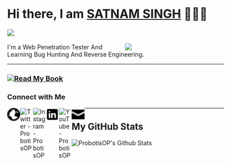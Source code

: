 

<!--
**ProbotisOP/ProbotisOP** is a ✨ _special_ ✨ repository because its `README.md` (this file) appears on your GitHub profile.

Here are some ideas to get you started:

- 🔭 I’m currently working on ...
- 🌱 I’m currently learning ...
- 👯 I’m looking to collaborate on ...
- 🤔 I’m looking for help with ...
- 💬 Ask me about ...
- 📫 How to reach me: ...
- 😄 Pronouns: ...
- ⚡ Fun fact: ...
-->
<h1>Hi there, I am <a href="https://probotisop.github.io" target="_blank">SATNAM SINGH</a> 🙋🏽‍♂️</h1> 

![](https://visitor-badge.glitch.me/badge?page_id=rohandas28) 

<img align='right' src="https://media.giphy.com/media/M9gbBd9nbDrOTu1Mqx/giphy.gif" width="230">

I'm a Web Penetration Tester And Learning Bug Hunting And Reverse Engineering. 

---

### [![Read My Book](https://img.shields.io/badge/Read-My%20Book-blue)](https://leanpub.com/probotisop/embed)




### Connect with Me

[<img align="left" alt="ProbotisOP" width="30px" src="https://raw.githubusercontent.com/iconic/open-iconic/master/svg/globe.svg" />](#) [<img align="left" alt="Twitter - ProbotisOP" width="30px" src="https://raw.githubusercontent.com/johan/svg-cleanups/master/logos/twitter.svg" />](https://twitter.com/ProbotisOP) [<img align="left" alt="Instagram - ProbotisOP" width="30px" src="https://github.com/simple-icons/simple-icons/raw/develop/icons/instagram.svg" />](https://www.instagram.com/sohal.zip) [<img align="left" alt="LinkedIn - hackfluentz" width="30px" src="https://github.com/simple-icons/simple-icons/raw/develop/icons/linkedin.svg" />](https://www.linkedin.com/in/satnam-singh-860823142) [<img align="left" alt="YouTube -ProbotisOP" width="30px" src="https://github.com/simple-icons/simple-icons/raw/develop/icons/youtube.svg" />](https://www.youtube.com/watch?v=dQw4w9WgXcQ) [<img align="left" alt="Email -Rohan Das" width="30px" src="https://raw.githubusercontent.com/iconic/open-iconic/master/svg/envelope-closed.svg" />](mailto:satnam9988877550@gmail.com)


---

## **My GitHub Stats**

<img align="left" alt="ProbotisOP's Github Stats" src="https://github-readme-stats.vercel.app/api?username=ProbotisOP&show_icons=true&hide_border=true&theme=radical" />

